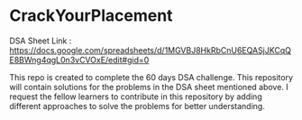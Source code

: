 # CrackYourPlacement
DSA Sheet Link : https://docs.google.com/spreadsheets/d/1MGVBJ8HkRbCnU6EQASjJKCqQE8BWng4qgL0n3vCVOxE/edit#gid=0

This repo is created to complete the 60 days DSA challenge.
This repository will contain solutions for the problems in the DSA sheet mentioned above.
I request the fellow learners to contribute in this repository by adding different approaches to solve the problems for better understanding.
